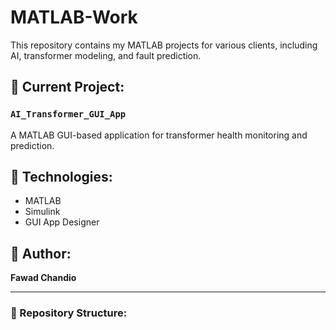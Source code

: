# MATLAB-Work

This repository contains my MATLAB projects for various clients, including AI, transformer modeling, and fault prediction.

## 📂 Current Project:
### `AI_Transformer_GUI_App`
A MATLAB GUI-based application for transformer health monitoring and prediction.

## 🔧 Technologies:
- MATLAB
- Simulink
- GUI App Designer

## 🚀 Author:
**Fawad Chandio**

---

### 📌 Repository Structure:
